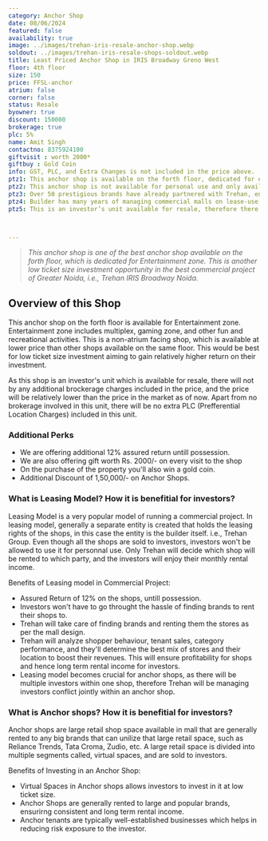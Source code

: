 ```yaml
---
category: Anchor Shop
date: 08/06/2024
featured: false
availability: true
image: ../images/trehan-iris-resale-anchor-shop.webp
soldout: ../images/trehan-iris-resale-shops-soldout.webp
title: Least Priced Anchor Shop in IRIS Broadway Greno West
floor: 4th floor
size: 150
price: FFSL-anchor
atrium: false
corner: false
status: Resale
byowner: true
discount: 150000
brokerage: true
plc: 5%
name: Amit Singh
contactno: 8375924100
giftvisit : worth 2000*
giftbuy : Gold Coin
info: GST, PLC, and Extra Changes is not included in the price above.
ptz1: This anchor shop is available on the forth floor, dedicated for entertainment zone including multiplexes, gaming zone, and other fun/recreational activities.
ptz2: This anchor shop is not available for personal use and only available on lease-use model, where the builder has all the leasing rights of the shops.
ptz3: Over 50 prestigious brands have already partnered with Trehan, ensuring their presence in the mall upon its grand opening.
ptz4: Builder has many years of managing commercial malls on lease-use model, therefore investors can be assured to have consistent rental income for their investments for a very long period of time.
ptz5: This is an investor’s unit available for resale, therefore there won’t be any brokerage charges, also it will be available at a lower price than the market rate.



---
```



> _This anchor shop is one of the best anchor shop available on the forth floor, which is dedicated for Entertainment zone. This is another low ticket size investment opportunity in the best commercial project of Greater Noida, i.e., Trehan IRIS Broadway Noida._

## Overview of this Shop

This anchor shop on the forth floor is available for Entertainment zone. Entertainment zone includes multiplex, gaming zone, and other fun and recreational activities. This is a non-atrium facing shop, which is available at lower price than other shops available on the same floor. This would be best for low ticket size investment aiming to gain relatively higher return on their investment.

As this shop is an investor's unit which is available for resale, there will not by any additional brockerage charges included in the price, and the price will be relatively lower than the price in the market as of now. Apart from no brokerage involved in this unit, there will be no extra PLC (Prefferential Location Charges) included in this unit.

### Additional Perks
* We are offering additional 12% assured return untill possession.
* We are also offering gift worth Rs. 2000/- on every visit to the shop
* On the purchase of the property you'll also win a gold coin.
* Additional Discount of 1,50,000/- on Anchor Shops.

### What is Leasing Model? How it is benefitial for investors?
Leasing Model is a very popular model of running a commercial project. In leasing model, generally a separate entity is created that holds the leasing rights of the shops, in this case the entity is the builder itself. i.e., Trehan Group. Even though all the shops are sold to investors, investors won't be allowed to use it for personnal use. Only Trehan will decide which shop will be rented to which party, and the investors will enjoy their monthly rental income.

Benefits of Leasing model in Commercial Project:
* Assured Return of 12% on the shops, untill possession.
* Investors won't have to go throught the hassle of finding brands to rent their shops to.
* Trehan will take care of finding brands and renting them the stores as per the mall design.
* Trehan will analyze shopper behaviour, tenant sales, category performance, and they'll determine the best mix of stores and their location to boost their revenues. This will ensure profitability for shops and hence long term rental income for investors.
* Leasing model becomes crucial for anchor shops, as there will be multiple investors within one shop, therefore Trehan will be managing investors conflict jointly within an anchor shop.

### What is Anchor shops? How it is benefitial for investors?
Anchor shops are large retail shop space available in mall that are generally rented to any big brands that can unilize that large retail space, such as Reliance Trends, Tata Croma, Zudio, etc. A large retail space is divided into multiple segments called, virtual spaces, and are sold to investors.

Benefits of Investing in an Anchor Shop:
* Virtual Spaces in Anchor shops allows investors to invest in it at low ticket size.
* Anchor Shops are generally rented to large and popular brands, ensurirng consistent and long term rental income.
* Anchor tenants are typically well-established businesses which helps in reducing risk exposure to the investor.